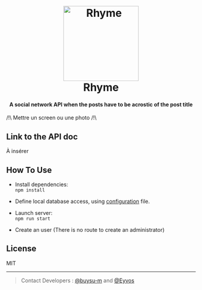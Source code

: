 <h1 align="center">
  <br>
  <img src="https://cdn.discordapp.com/attachments/1159020295143821312/1174667411035783198/logo_1.png?ex=65686d47&is=6555f847&hm=2f5f4c435ea8456ef3ce7b8fd8d7130ce8ed9dd8a4047a41ee436e018bb5ec11&" alt="Rhyme" width="200">
  <br>
  Rhyme
  <br>
</h1>

<h4 align="center">A social network API when the posts have to be acrostic of the post title</h4>

/!\ Mettre un screen ou une photo /!\

## Link to the API doc
À insérer

## How To Use

- Install dependencies:<br/>
<code>npm install</code> 

- Define local database access, using [configuration](config\config.json) file.
- Launch server: <br/>
<code>npm run start</code>
- Create an user (There is no route to create an administrator)
## License

MIT

---

> Contact Developers : [@buysu-m](https://github.com/buysu-m) and [@Eyvos](https://github.com/Eyvos)

